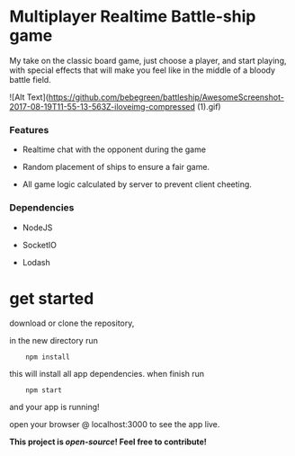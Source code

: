 # Multiplayer Realtime Battle-ship game

My take on the classic board game, just choose a player, and start playing, with special effects that will make you feel like in the middle of a bloody battle field. 



![Alt Text](https://github.com/bebegreen/battleship/AwesomeScreenshot-2017-08-19T11-55-13-563Z-iloveimg-compressed (1).gif)
<!--<img src='./AwesomeScreenshot-2017-08-19T11-55-13-563Z-iloveimg-compressed (1).gif'>-->

### Features 

* Realtime chat with the opponent during the game

* Random placement of ships to ensure a fair game.

* All game logic calculated by server to prevent client cheeting. 

### Dependencies 

* NodeJS

* SocketIO

* Lodash

# get started

download or clone the repository,

in the new directory run 
 
        npm install

this will install all app dependencies. 
when finish run 
        
        npm start

and your app is running!

open your browser @ localhost:3000 to see the app live. 


**This project is _open-source_! Feel free to contribute!**
